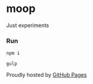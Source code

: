 # moop

Just experiments

### Run

`npm i`

`gulp`

Proudly hosted by [GitHub Pages](https://pages.github.com)
